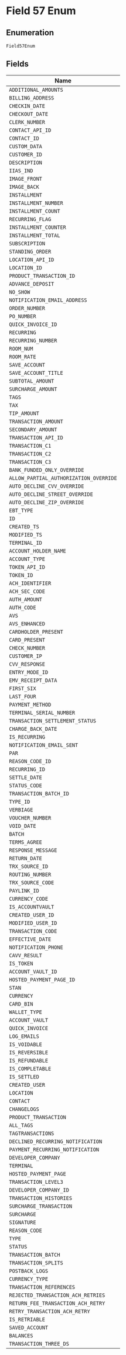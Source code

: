 
# Field 57 Enum

## Enumeration

`Field57Enum`

## Fields

| Name |
|  --- |
| `ADDITIONAL_AMOUNTS` |
| `BILLING_ADDRESS` |
| `CHECKIN_DATE` |
| `CHECKOUT_DATE` |
| `CLERK_NUMBER` |
| `CONTACT_API_ID` |
| `CONTACT_ID` |
| `CUSTOM_DATA` |
| `CUSTOMER_ID` |
| `DESCRIPTION` |
| `IIAS_IND` |
| `IMAGE_FRONT` |
| `IMAGE_BACK` |
| `INSTALLMENT` |
| `INSTALLMENT_NUMBER` |
| `INSTALLMENT_COUNT` |
| `RECURRING_FLAG` |
| `INSTALLMENT_COUNTER` |
| `INSTALLMENT_TOTAL` |
| `SUBSCRIPTION` |
| `STANDING_ORDER` |
| `LOCATION_API_ID` |
| `LOCATION_ID` |
| `PRODUCT_TRANSACTION_ID` |
| `ADVANCE_DEPOSIT` |
| `NO_SHOW` |
| `NOTIFICATION_EMAIL_ADDRESS` |
| `ORDER_NUMBER` |
| `PO_NUMBER` |
| `QUICK_INVOICE_ID` |
| `RECURRING` |
| `RECURRING_NUMBER` |
| `ROOM_NUM` |
| `ROOM_RATE` |
| `SAVE_ACCOUNT` |
| `SAVE_ACCOUNT_TITLE` |
| `SUBTOTAL_AMOUNT` |
| `SURCHARGE_AMOUNT` |
| `TAGS` |
| `TAX` |
| `TIP_AMOUNT` |
| `TRANSACTION_AMOUNT` |
| `SECONDARY_AMOUNT` |
| `TRANSACTION_API_ID` |
| `TRANSACTION_C1` |
| `TRANSACTION_C2` |
| `TRANSACTION_C3` |
| `BANK_FUNDED_ONLY_OVERRIDE` |
| `ALLOW_PARTIAL_AUTHORIZATION_OVERRIDE` |
| `AUTO_DECLINE_CVV_OVERRIDE` |
| `AUTO_DECLINE_STREET_OVERRIDE` |
| `AUTO_DECLINE_ZIP_OVERRIDE` |
| `EBT_TYPE` |
| `ID` |
| `CREATED_TS` |
| `MODIFIED_TS` |
| `TERMINAL_ID` |
| `ACCOUNT_HOLDER_NAME` |
| `ACCOUNT_TYPE` |
| `TOKEN_API_ID` |
| `TOKEN_ID` |
| `ACH_IDENTIFIER` |
| `ACH_SEC_CODE` |
| `AUTH_AMOUNT` |
| `AUTH_CODE` |
| `AVS` |
| `AVS_ENHANCED` |
| `CARDHOLDER_PRESENT` |
| `CARD_PRESENT` |
| `CHECK_NUMBER` |
| `CUSTOMER_IP` |
| `CVV_RESPONSE` |
| `ENTRY_MODE_ID` |
| `EMV_RECEIPT_DATA` |
| `FIRST_SIX` |
| `LAST_FOUR` |
| `PAYMENT_METHOD` |
| `TERMINAL_SERIAL_NUMBER` |
| `TRANSACTION_SETTLEMENT_STATUS` |
| `CHARGE_BACK_DATE` |
| `IS_RECURRING` |
| `NOTIFICATION_EMAIL_SENT` |
| `PAR` |
| `REASON_CODE_ID` |
| `RECURRING_ID` |
| `SETTLE_DATE` |
| `STATUS_CODE` |
| `TRANSACTION_BATCH_ID` |
| `TYPE_ID` |
| `VERBIAGE` |
| `VOUCHER_NUMBER` |
| `VOID_DATE` |
| `BATCH` |
| `TERMS_AGREE` |
| `RESPONSE_MESSAGE` |
| `RETURN_DATE` |
| `TRX_SOURCE_ID` |
| `ROUTING_NUMBER` |
| `TRX_SOURCE_CODE` |
| `PAYLINK_ID` |
| `CURRENCY_CODE` |
| `IS_ACCOUNTVAULT` |
| `CREATED_USER_ID` |
| `MODIFIED_USER_ID` |
| `TRANSACTION_CODE` |
| `EFFECTIVE_DATE` |
| `NOTIFICATION_PHONE` |
| `CAVV_RESULT` |
| `IS_TOKEN` |
| `ACCOUNT_VAULT_ID` |
| `HOSTED_PAYMENT_PAGE_ID` |
| `STAN` |
| `CURRENCY` |
| `CARD_BIN` |
| `WALLET_TYPE` |
| `ACCOUNT_VAULT` |
| `QUICK_INVOICE` |
| `LOG_EMAILS` |
| `IS_VOIDABLE` |
| `IS_REVERSIBLE` |
| `IS_REFUNDABLE` |
| `IS_COMPLETABLE` |
| `IS_SETTLED` |
| `CREATED_USER` |
| `LOCATION` |
| `CONTACT` |
| `CHANGELOGS` |
| `PRODUCT_TRANSACTION` |
| `ALL_TAGS` |
| `TAGTRANSACTIONS` |
| `DECLINED_RECURRING_NOTIFICATION` |
| `PAYMENT_RECURRING_NOTIFICATION` |
| `DEVELOPER_COMPANY` |
| `TERMINAL` |
| `HOSTED_PAYMENT_PAGE` |
| `TRANSACTION_LEVEL3` |
| `DEVELOPER_COMPANY_ID` |
| `TRANSACTION_HISTORIES` |
| `SURCHARGE_TRANSACTION` |
| `SURCHARGE` |
| `SIGNATURE` |
| `REASON_CODE` |
| `TYPE` |
| `STATUS` |
| `TRANSACTION_BATCH` |
| `TRANSACTION_SPLITS` |
| `POSTBACK_LOGS` |
| `CURRENCY_TYPE` |
| `TRANSACTION_REFERENCES` |
| `REJECTED_TRANSACTION_ACH_RETRIES` |
| `RETURN_FEE_TRANSACTION_ACH_RETRY` |
| `RETRY_TRANSACTION_ACH_RETRY` |
| `IS_RETRIABLE` |
| `SAVED_ACCOUNT` |
| `BALANCES` |
| `TRANSACTION_THREE_DS` |


